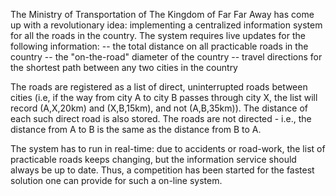 The Ministry of Transportation of The Kingdom of Far Far Away has come up with a revolutionary idea: implementing a centralized information system for all the roads in the country. The system requires live updates for the following information:
-- the total distance on all practicable roads in the country 
-- the "on-the-road" diameter of the country 
-- travel directions for the shortest path between any two cities in the country 

The roads are registered as a list of direct, uninterrupted roads between cities (i.e, if the way from city A to city B passes through city X, the list will record (A,X,20km) and (X,B,15km), and not (A,B,35km)). The distance of each such direct road is also stored. The roads are not directed - i.e., the distance from A to B is the same as the distance from B to A. 

The system has to run in real-time: due to accidents or road-work, the list of practicable roads keeps changing, but the information service should always be up to date. Thus, a competition has been started for the fastest solution one can provide for such a on-line system. 
